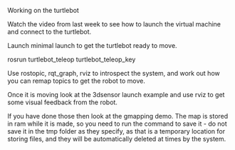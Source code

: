 Working on the turtlebot

Watch the video from last week to see how to launch the virtual machine and connect to the turtlebot.

Launch  minimal launch to get the turtlebot ready to move.

rosrun turtlebot_teleop turtlebot_teleop_key

Use rostopic, rqt_graph, rviz to introspect the system, and work out how you can remap topics to get the robot to move.

Once it is moving look at the 3dsensor launch example and use rviz to get some visual feedback from the robot.

If you have done those then look at the gmapping demo. The map is stored in ram while it is made, so you need to run the command to save it - do not save it in the tmp folder as they specify, as that is a temporary location for storing files, and they will be automatically deleted at times by the system.
